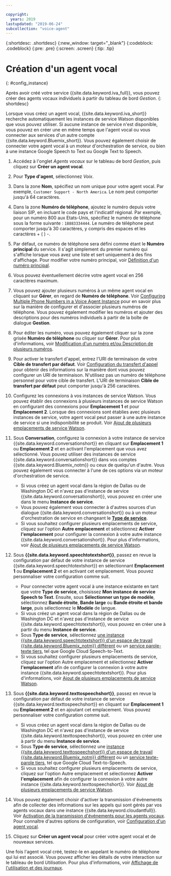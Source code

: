 ```yaml
---

copyright:
  years: 2019
lastupdated: "2019-06-24"
subcollection: "voice-agent"
---
```


{:shortdesc: .shortdesc}
{:new_window: target="_blank"}
{:codeblock: .codeblock}
{:pre: .pre}
{:screen: .screen}
{:tip: .tip}


# Création d'un agent vocal
{: #config_instance}

Après avoir créé votre service {{site.data.keyword.iva_full}}, vous pouvez créer des agents vocaux individuels à partir du tableau de bord _Gestion_.
{: shortdesc}

Lorsque vous créez un agent vocal, {{site.data.keyword.iva_short}} recherche automatiquement les instances de service Watson disponibles que vous pouvez utiliser. Si aucune instance de service n'est disponible, vous pouvez en créer une en même temps que l'agent vocal ou vous connecter aux services d'un autre compte {{site.data.keyword.Bluemix_short}}. Vous pouvez également choisir de connecter votre agent vocal à un moteur d'orchestration de service, ou bien à une instance Google Speech to Text ou Google Text to Speech.

1. Accédez à l'onglet _Agents vocaux_ sur le tableau de bord _Gestion_, puis cliquez sur **Créer un agent vocal**.

1. Pour **Type d'agent**, sélectionnez _Voix_.

1. Dans la zone **Nom**, spécifiez un nom unique pour votre agent vocal. Par exemple, `Customer Support - North America`. Le nom peut comporter jusqu'à 64 caractères.

1. Dans la zone **Numéro de téléphone**, ajoutez le numéro depuis votre liaison SIP, en incluant le code pays et l'indicatif régional. Par exemple, pour un numéro 800 aux Etats-Unis, spécifiez le numéro de téléphone sous la forme suivante : `18883334444`. Le numéro de téléphone peut comporter jusqu'à 30 caractères, y compris des espaces et les caractères + ( ) -. 

1. Par défaut, ce numéro de téléphone sera défini comme étant le **Numéro principal** du service. Il s'agit simplement du premier numéro qui s'affiche lorsque vous avez une liste et sert uniquement à des fins d'affichage. Pour modifier votre numéro principal, voir [Définition d'un numéro principal](/docs/services/voice-agent?topic=voice-agent-multi_num#primary_num).

1. Vous pouvez éventuellement décrire votre agent vocal en 256 caractères maximum.

1. Vous pouvez ajouter plusieurs numéros à un même agent vocal en cliquant sur **Gérer**, en regard de **Numéro de téléphone**. Voir [Configuring Multiple Phone Numbers in a Voice Agent Instance](/docs/services/voice-agent?topic=voice-agent-multi_num) pour en savoir plus sur la manière de configurer et d'associer plusieurs numéros de téléphone. Vous pouvez également modifier les numéros et ajouter des descriptions pour des numéros individuels à partir de la boîte de dialogue **Gestion**.
    
1. Pour éditer les numéro, vous pouvez également cliquer sur la zone grisée **Numéro de téléphone** ou cliquer sur **Gérer**. Pour plus d'informations, voir [Modification d'un numéro et/ou Description de plusieurs numéros](/docs/services/voice-agent?topic=voice-agent-multi_num#edit_num).
    
1. Pour activer le transfert d'appel, entrez l'URI de terminaison de votre **Cible de transfert par défaut**. Voir [Configuration du transfert d'appel](/docs/services/voice-agent?topic=voice-agent-call-transfer) pour obtenir des informations sur la manière dont vous pouvez configurer un URI de terminaison. N'utilisez pas un numéro de téléphone personnel pour votre cible de transfert. L'URI de terminaison **Cible de transfert par défaut** peut comporter jusqu'à 256 caractères.
    
1. Configurez les connexions à vos instances de service Watson. Vous pouvez établir des connexions à plusieurs instances de service Watson en configurant des connexions pour **Emplacement 1** et pour **Emplacement 2**. Lorsque des connexions sont établies avec plusieurs instances de service, votre agent vocal peut passer à une autre instance de service si une indisponibilité se produit. Voir [Ajout de plusieurs emplacements de service Watson](/docs/services/voice-agent?topic=voice-agent-disaster-recovery#add_location).
    
1. Sous **Conversation**, configurez la connexion à votre instance de service {{site.data.keyword.conversationshort}} en cliquant sur **Emplacement 1** ou **Emplacement 2** et en activant l'emplacement que vous avez sélectionné. Vous pouvez utiliser des instances de service {{site.data.keyword.conversationshort}} dans vos comptes {{site.data.keyword.Bluemix_notm}} ou ceux de quelqu'un d'autre. Vous pouvez également vous connecter à l'une de ces options via un moteur d'orchestration de service.
    
   * Si vous créez un agent vocal dans la région de Dallas ou de Washington DC et n'avez pas d'instance de service {{site.data.keyword.conversationshort}}, vous pouvez en créer une dans le menu **Instance de service**.
   * Vous pouvez également vous connecter à d'autres sources d'un dialogue {{site.data.keyword.conversationshort}} ou à un moteur d'orchestration de service en changeant le [**Type de service**](/docs/services/voice-agent?topic=voice-agent-other_service#other_service).
   * Si vous souhaitez configurer plusieurs emplacements de service, cliquez sur l'option **Autre emplacement** et sélectionnez **Activer l'emplacement** pour configurer la connexion à votre autre instance {{site.data.keyword.conversationshort}}. Pour plus d'informations, voir [Ajout de plusieurs emplacements de service Watson](/docs/services/voice-agent?topic=voice-agent-disaster-recovery#add_location).
    
1. Sous **{{site.data.keyword.speechtotextshort}}**, passez en revue la configuration par défaut de votre instance de service {{site.data.keyword.speechtotextshort}} en sélectionnant **Emplacement 1** ou **Emplacement 2** et en activant cet emplacement. Vous pouvez personnaliser votre configuration comme suit.
   * Pour connecter votre agent vocal à une instance existante en tant que votre **Type de service**, choisissez **Mon instance de service Speech to Text**. Ensuite, sous **Sélectionner un type de modèle**, sélectionnez **Bande étroite**, **Bande large** ou **Bande étroite et bande large**, puis sélectionnez le **Modèle** de langue.
   * Si vous créez un agent vocal dans la région de Dallas ou de Washington DC et n'avez pas d'instance de service {{site.data.keyword.speechtotextshort}}, vous pouvez en créer une à partir du menu **Instance de service**.
   * Sous **Type de service**, sélectionnez [une instance {{site.data.keyword.speechtotextshort}} d'un espace de travail {{site.data.keyword.Bluemix_notm}} différent](/docs/services/voice-agent?topic=voice-agent-other_service) ou un [service parole-texte tiers](/docs/services/voice-agent?topic=voice-agent-third-party#third-party), tel que Google Cloud Speech-to-Text.
   * Si vous souhaitez configurer plusieurs emplacements de service, cliquez sur l'option Autre emplacement et sélectionnez **Activer l'emplacement** afin de configurer la connexion à votre autre instance {{site.data.keyword.speechtotextshort}}. Pour plus d'informations, voir [Ajout de plusieurs emplacements de service Watson](/docs/services/voice-agent?topic=voice-agent-disaster-recovery).
    
1. Sous **{{site.data.keyword.texttospeechshort}}**, passez en revue la configuration par défaut de votre instance de service {{site.data.keyword.texttospeechshort}} en cliquant sur **Emplacement 1** ou **Emplacement 2** et en ajoutant cet emplacement. Vous pouvez personnaliser votre configuration comme suit.
   * Si vous créez un agent vocal dans la région de Dallas ou de Washington DC et n'avez pas d'instance de service {{site.data.keyword.texttospeechshort}}, vous pouvez en créer une à partir du menu **Instance de service**.
   * Sous **Type de service**, sélectionnez une [instance {{site.data.keyword.texttospeechshort}} d'un espace de travail {{site.data.keyword.Bluemix_notm}} différent](/docs/services/voice-agent?topic=voice-agent-other_service) ou un [service texte-parole tiers](/docs/services/voice-agent?topic=voice-agent-third-party), tel que Google Cloud Text-to-Speech.
   * Si vous souhaitez configurer plusieurs emplacements de service, cliquez sur l'option Autre emplacement et sélectionnez **Activer l'emplacement** afin de configurer la connexion à votre autre instance {{site.data.keyword.texttospeechshort}}. Voir [Ajout de plusieurs emplacements de service Watson](/docs/services/voice-agent?topic=voice-agent-disaster-recovery).
      
1. Vous pouvez également choisir d'activer la transmission d'événements afin de collecter des informations sur les appels qui sont gérés par vos agents vocaux dans une instance {{site.data.keyword.cloudantfull}}. Voir [Activation de la transmission d'événements pour les agents vocaux](/docs/services/voice-agent?topic=voice-agent-event_forwarding). Pour connaître d'autres options de configuration, voir [Configuration d'un agent vocal](/docs/services/voice-agent?topic=voice-agent-managing#configure_va).

1. Cliquez sur **Créer un agent vocal** pour créer votre agent vocal et de nouveaux services.

Une fois l'agent vocal créé, testez-le en appelant le numéro de téléphone qui lui est associé. Vous pouvez afficher les détails de votre interaction sur le tableau de bord _Utilisation_. Pour plus d'informations, voir [Affichage de l'utilisation et des journaux](/docs/services/voice-agent?topic=voice-agent-logging).   
